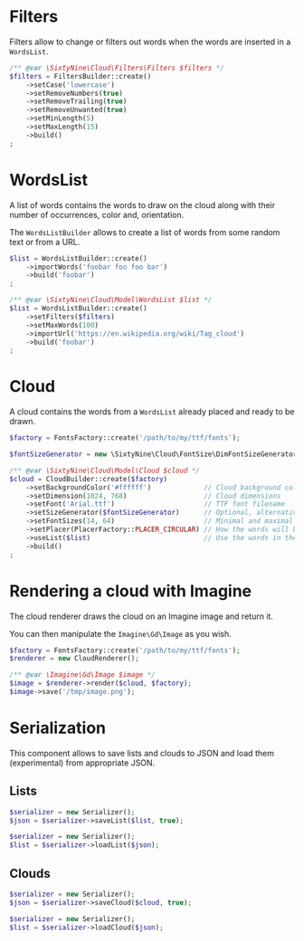 # Filters

Filters allow to change or filters out words when the words are inserted in a `WordsList`.

```php
/** @var \SixtyNine\Cloud\Filters\Filters $filters */
$filters = FiltersBuilder::create()
    ->setCase('lowercase')
    ->setRemoveNumbers(true)
    ->setRemoveTrailing(true)
    ->setRemoveUnwanted(true)
    ->setMinLength(5)
    ->setMaxLength(15)
    ->build()
;
```

# WordsList

A list of words contains the words to draw on the cloud along with their number of occurrences, color and, orientation.

The `WordsListBuilder` allows to create a list of words from some random text or from a URL.

```php
$list = WordsListBuilder::create()
    ->importWords('foobar foo foo bar')
    ->build('foobar')
;
```

```php
/** @var \SixtyNine\Cloud\Model\WordsList $list */
$list = WordsListBuilder::create()
    ->setFilters($filters)
    ->setMaxWords(100)
    ->importUrl('https://en.wikipedia.org/wiki/Tag_cloud')
    ->build('foobar')
;
```

# Cloud

A cloud contains the words from a `WordsList` already placed and ready to be drawn.

```php
$factory = FontsFactory::create('/path/to/my/ttf/fonts');

$fontSizeGenerator = new \SixtyNine\Cloud\FontSize\DimFontSizeGenerator();

/** @var \SixtyNine\Cloud\Model\Cloud $cloud */
$cloud = CloudBuilder::create($factory)
    ->setBackgroundColor('#ffffff')             // Cloud background color
    ->setDimension(1024, 768)                   // Cloud dimensions
    ->setFont('Arial.ttf')                      // TTF font filename
    ->setSizeGenerator($fontSizeGenerator)      // Optional, alternative font size generator
    ->setFontSizes(14, 64)                      // Minimal and maximal font size to use in the generator
    ->setPlacer(PlacerFactory::PLACER_CIRCULAR) // How the words will be placed in the cloud (Circular, Wordle, Spirangle, Linear Horizontal, Linear Vertical, Lissajou)
    ->useList($list)                            // Use the words in the given $list
    ->build()
;
```

# Rendering a cloud with Imagine

The cloud renderer draws the cloud on an Imagine image and return it.

You can then manipulate the `Imagine\Gd\Image` as you wish.

```php
$factory = FontsFactory::create('/path/to/my/ttf/fonts');
$renderer = new CloudRenderer();

/** @var \Imagine\Gd\Image $image */
$image = $renderer->render($cloud, $factory);
$image->save('/tmp/image.png');
```

# Serialization

This component allows to save lists and clouds to JSON and load them (experimental) from appropriate JSON.

## Lists

```php
$serializer = new Serializer();
$json = $serializer->saveList($list, true);
```

```php
$serializer = new Serializer();
$list = $serializer->loadList($json);
```

## Clouds

```php
$serializer = new Serializer();
$json = $serializer->saveCloud($cloud, true);
```

```php
$serializer = new Serializer();
$list = $serializer->loadCloud($json);
```
